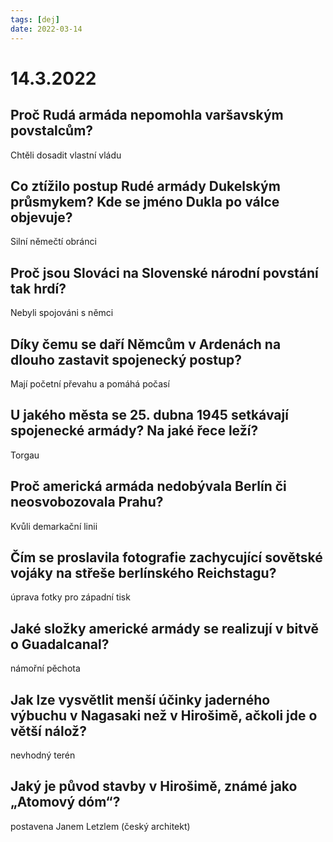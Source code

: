 ```yaml
---
tags: [dej]
date: 2022-03-14
---
```

# 14.3.2022
## Proč Rudá armáda nepomohla varšavským povstalcům?
Chtěli dosadit vlastní vládu
## Co ztížilo postup Rudé armády Dukelským průsmykem? Kde se jméno Dukla po válce objevuje?
Silní němečtí obránci
## Proč jsou Slováci na Slovenské národní povstání tak hrdí?
Nebyli spojováni s němci
## Díky čemu se daří Němcům v Ardenách na dlouho zastavit spojenecký postup?
Mají početní převahu a pomáhá počasí
## U jakého města se 25. dubna 1945 setkávají spojenecké armády? Na jaké řece leží?
Torgau
## Proč americká armáda nedobývala Berlín či neosvobozovala Prahu?
Kvůli demarkační linii
## Čím se proslavila fotografie zachycující sovětské vojáky na střeše berlínského Reichstagu? 
úprava fotky pro západní tisk
## Jaké složky americké armády se realizují v bitvě o Guadalcanal?
námořní pěchota
## Jak lze vysvětlit menší účinky jaderného výbuchu v Nagasaki než v Hirošimě, ačkoli jde o větší nálož?
nevhodný terén
## Jaký je původ stavby v Hirošimě, známé jako „Atomový dóm“?
postavena Janem Letzlem (český architekt)